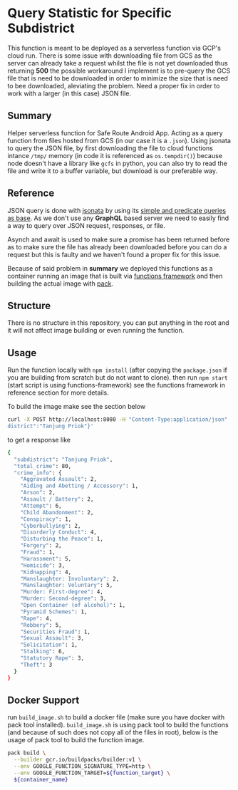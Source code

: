 # Query Statistic for Specific Subdistrict

This function is meant to be deployed as a serverless function via GCP's cloud run. There is some issue with downloading file from GCS as the server can already take a request whilst the file is not yet downloaded thus returning **500** the possible workaround I implement is to pre-query the GCS file that is need to be downloaded in order to minimize the size that is need to bee downloaded, aleviating the problem. Need a proper fix in order to work with a larger (in this case) JSON file.

## Summary

Helper serverless function for Safe Route Android App. Acting as a query function from files hosted from GCS (in our case it is a `.json`). Using jsonata to query the JSON file, by first downloading the file to cloud functions intance `/tmp/` memory (in code it is referenced as `os.tempdir()`) because node doesn't have a library like `gcfs` in python, you can also try to read the file and write it to a buffer variable, but download is our preferable way.

## Reference

JSON query is done with [jsonata](https://jsonata.org/) by using its [simple and predicate queries as base](https://docs.jsonata.org/predicate). As we don't use any **GraphQL** based server we need to easily find a way to query over JSON request, responses, or file.

Asynch and await is used to make sure a promise has been returned before as to make sure the file has already been downloaded before you can do a request but this is faulty and we haven't found a proper fix for this issue.

Because of said problem in **summary** we deployed this functions as a container running an image that is built via [functions framework](https://www.npmjs.com/package/@google-cloud/functions-framework) and then building the actual image with [pack](https://buildpacks.io/docs/tools/pack/).

## Structure

There is no structure in this repository, you can put anything in the root and it will not affect image building or even running the function.

## Usage

Run the function locally with `npm install` (after copying the `package.json` if you are building from scratch but do not want to clone). then run `npm start` (start script is using functions-framework) see the functions framework in reference section for more details.

To build the image make see the section below

```bash
curl -X POST http://localhost:8080 -H "Content-Type:application/json"  -d '{"sub
district":"Tanjung Priok"}'
```

to get a response like

```bash
{
  "subdistrict": "Tanjung Priok",
  "total_crime": 80,
  "crime_info": {
    "Aggravated Assault": 2,
    "Aiding and Abetting / Accessory": 1,
    "Arson": 2,
    "Assault / Battery": 2,
    "Attempt": 6,
    "Child Abandonment": 2,
    "Conspiracy": 1,
    "Cyberbullying": 2,
    "Disorderly Conduct": 4,
    "Disturbing the Peace": 1,
    "Forgery": 2,
    "Fraud": 1,
    "Harassment": 5,
    "Homicide": 3,
    "Kidnapping": 4,
    "Manslaughter: Involuntary": 2,
    "Manslaughter: Voluntary": 5,
    "Murder: First-degree": 4,
    "Murder: Second-degree": 3,
    "Open Container (of alcohol)": 1,
    "Pyramid Schemes": 1,
    "Rape": 4,
    "Robbery": 5,
    "Securities Fraud": 1,
    "Sexual Assault": 3,
    "Solicitation": 1,
    "Stalking": 6,
    "Statutory Rape": 3,
    "Theft": 3
  }
}
```

## Docker Support

run `build_image.sh` to build a docker file (make sure you have docker with pack tool installed). `build_image.sh` is using pack tool to build the functions (and because of such does not copy all of the files in root), below is the usage of pack tool to build the function image.

```bash
pack build \
  --builder gcr.io/buildpacks/builder:v1 \
  --env GOOGLE_FUNCTION_SIGNATURE_TYPE=http \
  --env GOOGLE_FUNCTION_TARGET=${function_target} \
  ${container_name}
```